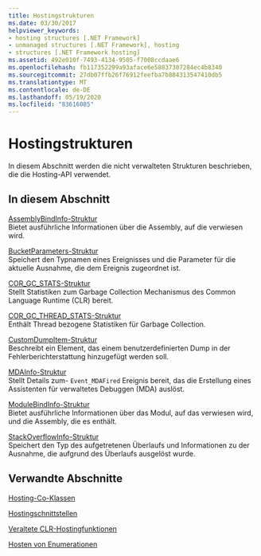 ```yaml
---
title: Hostingstrukturen
ms.date: 03/30/2017
helpviewer_keywords:
- hosting structures [.NET Framework]
- unmanaged structures [.NET Framework], hosting
- structures [.NET Framework hosting]
ms.assetid: 492e010f-7493-4134-9505-f7008ccdaae6
ms.openlocfilehash: fb117352299a93aface6e58837307284ec4b8340
ms.sourcegitcommit: 27db07ffb26f76912feefba7b884313547410db5
ms.translationtype: MT
ms.contentlocale: de-DE
ms.lasthandoff: 05/19/2020
ms.locfileid: "83616085"
---
```

# <a name="hosting-structures"></a>Hostingstrukturen
In diesem Abschnitt werden die nicht verwalteten Strukturen beschrieben, die die Hosting-API verwendet.  
  
## <a name="in-this-section"></a>In diesem Abschnitt  
 [AssemblyBindInfo-Struktur](assemblybindinfo-structure.md)  
 Bietet ausführliche Informationen über die Assembly, auf die verwiesen wird.  
  
 [BucketParameters-Struktur](bucketparameters-structure.md)  
 Speichert den Typnamen eines Ereignisses und die Parameter für die aktuelle Ausnahme, die dem Ereignis zugeordnet ist.  
  
 [COR_GC_STATS-Struktur](cor-gc-stats-structure.md)  
 Stellt Statistiken zum Garbage Collection Mechanismus des Common Language Runtime (CLR) bereit.  
  
 [COR_GC_THREAD_STATS-Struktur](cor-gc-thread-stats-structure.md)  
 Enthält Thread bezogene Statistiken für Garbage Collection.  
  
 [CustomDumpItem-Struktur](customdumpitem-structure.md)  
 Beschreibt ein Element, das einem benutzerdefinierten Dump in der Fehlerberichterstattung hinzugefügt werden soll.  
  
 [MDAInfo-Struktur](mdainfo-structure.md)  
 Stellt Details zum- `Event_MDAFired` Ereignis bereit, das die Erstellung eines Assistenten für verwaltetes Debuggen (MDA) auslöst.  
  
 [ModuleBindInfo-Struktur](modulebindinfo-structure.md)  
 Bietet ausführliche Informationen über das Modul, auf das verwiesen wird, und die Assembly, die es enthält.  
  
 [StackOverflowInfo-Struktur](stackoverflowinfo-structure.md)  
 Speichert den Typ des aufgetretenen Überlaufs und Informationen zu der Ausnahme, die aufgrund des Überlaufs ausgelöst wurde.  
  
## <a name="related-sections"></a>Verwandte Abschnitte  
 [Hosting-Co-Klassen](hosting-coclasses.md)  
  
 [Hostingschnittstellen](hosting-interfaces.md)  
  
 [Veraltete CLR-Hostingfunktionen](deprecated-clr-hosting-functions.md)  
  
 [Hosten von Enumerationen](hosting-enumerations.md)

